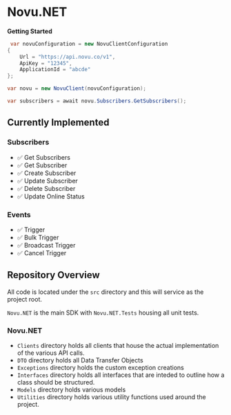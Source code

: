 # Novu.NET

**Getting Started**

```csharp
 var novuConfiguration = new NovuClientConfiguration
{
    Url = "https://api.novu.co/v1",
    ApiKey = "12345",
    ApplicationId = "abcde"
};

var novu = new NovuClient(novuConfiguration);

var subscribers = await novu.Subscribers.GetSubscribers();

```

## Currently Implemented

### Subscribers

- ✅ Get Subscribers
- ✅ Get Subscriber
- ✅ Create Subscriber
- ✅ Update Subscriber
- ✅ Delete Subscriber
- ✅ Update Online Status

### Events

- ✅ Trigger
- ✅ Bulk Trigger
- ✅ Broadcast Trigger
- ✅ Cancel Trigger

## Repository Overview

All code is located under the `src` directory and this will service as the project root.

`Novu.NET` is the main SDK with `Novu.NET.Tests` housing all unit tests.

### Novu.NET

- `Clients` directory holds all clients that house the actual implementation of the various API calls.
- `DTO` directory holds all Data Transfer Objects
- `Exceptions` directory holds the custom exception creations
- `Interfaces` directory holds all interfaces that are inteded to outline how a class should be structured.
- `Models` directory holds various models
- `Utilities` directory holds various utility functions used around the project.
